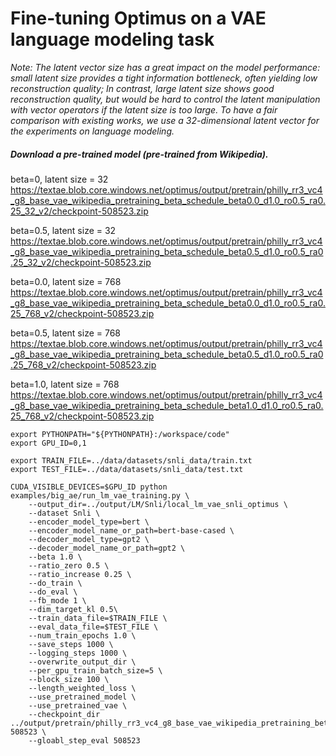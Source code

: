 # Fine-tuning Optimus on a VAE language modeling task

_Note: The latent vector size has a great impact on the model performance: small latent size provides a tight information bottleneck, often yielding low reconstruction quality; In contrast, large latent size shows good reconstruction quality, but would be hard to control the latent manipulation with vector operators if the latent size is too large. To have a fair comparison with existing works, we use a 32-dimensional latent vector for the experiments on language modeling._ 

##### Download a pre-trained model (pre-trained from Wikipedia). 

beta=0, latent size = 32
https://textae.blob.core.windows.net/optimus/output/pretrain/philly_rr3_vc4_g8_base_vae_wikipedia_pretraining_beta_schedule_beta0.0_d1.0_ro0.5_ra0.25_32_v2/checkpoint-508523.zip

beta=0.5, latent size = 32
https://textae.blob.core.windows.net/optimus/output/pretrain/philly_rr3_vc4_g8_base_vae_wikipedia_pretraining_beta_schedule_beta0.5_d1.0_ro0.5_ra0.25_32_v2/checkpoint-508523.zip

beta=0.0, latent size = 768
https://textae.blob.core.windows.net/optimus/output/pretrain/philly_rr3_vc4_g8_base_vae_wikipedia_pretraining_beta_schedule_beta0.0_d1.0_ro0.5_ra0.25_768_v2/checkpoint-508523.zip

beta=0.5, latent size = 768
https://textae.blob.core.windows.net/optimus/output/pretrain/philly_rr3_vc4_g8_base_vae_wikipedia_pretraining_beta_schedule_beta0.5_d1.0_ro0.5_ra0.25_768_v2/checkpoint-508523.zip

beta=1.0, latent size = 768
https://textae.blob.core.windows.net/optimus/output/pretrain/philly_rr3_vc4_g8_base_vae_wikipedia_pretraining_beta_schedule_beta1.0_d1.0_ro0.5_ra0.25_768_v2/checkpoint-508523.zip


```
export PYTHONPATH="${PYTHONPATH}:/workspace/code"
export GPU_ID=0,1

export TRAIN_FILE=../data/datasets/snli_data/train.txt
export TEST_FILE=../data/datasets/snli_data/test.txt

CUDA_VISIBLE_DEVICES=$GPU_ID python examples/big_ae/run_lm_vae_training.py \
    --output_dir=../output/LM/Snli/local_lm_vae_snli_optimus \
    --dataset Snli \
    --encoder_model_type=bert \
    --encoder_model_name_or_path=bert-base-cased \
    --decoder_model_type=gpt2 \
    --decoder_model_name_or_path=gpt2 \
    --beta 1.0 \
    --ratio_zero 0.5 \
    --ratio_increase 0.25 \
    --do_train \
    --do_eval \
    --fb_mode 1 \
    --dim_target_kl 0.5\
    --train_data_file=$TRAIN_FILE \
    --eval_data_file=$TEST_FILE \
    --num_train_epochs 1.0 \
    --save_steps 1000 \
    --logging_steps 1000 \
    --overwrite_output_dir \
    --per_gpu_train_batch_size=5 \
    --block_size 100 \
    --length_weighted_loss \
    --use_pretrained_model \
    --use_pretrained_vae \
    --checkpoint_dir ../output/pretrain/philly_rr3_vc4_g8_base_vae_wikipedia_pretraining_beta_schedule_beta0.0_d1.0_ro0.5_ra0.25_32_v2/checkpoint-508523 \
    --gloabl_step_eval 508523
```
